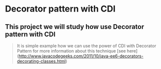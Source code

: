 Decorator pattern with CDI
==============

This project we will study how use Decorator pattern with CDI
--------------------------------------------

> It is simple example how we can use the power of CDI with Decorator Pattern
for more information about this technique [see here] (http://www.javacodegeeks.com/2011/10/java-ee6-decorators-decorating-classes.html)



